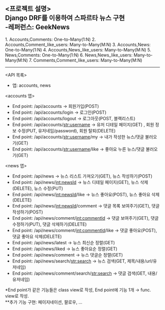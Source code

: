<프로젝트 설명>  
Django DRF를 이용하여 스파르타 뉴스 구현  
-레퍼런스: GeekNews  
---  
<ERD>  
1. Accounts,Comments: One-to-Many(1:N)  
2. Accounts,Comment_like_users: Many-to-Many(M:N)  
3. Accounts,News: One-to-Many(1:N)  
4. Accounts,News_like_users: Many-to-Many(M:N)  
5. News,Comments: One-to-Many(1:N)  
6. News,News_like_users: Many-to-Many(M:N)  
7. Comments,Comment_like_users: Many-to-Many(M:N)  



---  
<API 목록>  
- 앱: accounts, news  
   
<accounts 앱>  
- End point: /api/accounts → 회원가입(POST)  
- End point: /api/accounts/login → 로그인(POST)  
- End point: /api/accounts/logout → 로그아웃(POST, 블랙리스트)  
- End point: /api/accounts/<str:username> → 유저 디테일 페이지(GET) , 회원 정보 수정(PUT, 유저네임/password), 회원 탈퇴(DELETE)  
- End point: /api/accounts/<str:username>/my → 내가 작성한 뉴스/댓글 불러오기(GET)  
- End point: /api/accounts/<str:username>/like → 좋아요 누른 뉴스/댓글 불러오기(GET)  
  
<news 앱>  
- End point: /api/news → 뉴스 리스트 가져오기(GET), 뉴스 작성하기(POST)  
- End point: /api/news/<int:newsId> → 뉴스 디테일 페이지(GET), 뉴스 삭제(DELETE), 뉴스 수정(PUT)  
- End point: /api/news/<int:newsId>/like → 뉴스 좋아요(POST), 뉴스 좋아요 삭제(DELETE)  
- End point: /api/news/<int:newsId>/comment → 댓글 목록 보여주기(GET), 댓글 작성하기(POST)  
- End point: /api/news/comment/<int:commentId> → 댓글 보여주기(GET), 댓글 수정하기(PUT), 댓글 삭제하기(DELETE)  
- End point: /api/news/comment/<int:commentId>/like → 댓글 좋아요(POST), 댓글 좋아요 삭제(DELETE)  
- End point: /api/news/latest → 뉴스 최신순 정렬(GET)  
- End point: /api/news/liked → 뉴스 좋아요순 정렬(GET)  
- End point: /api/news/comment → 뉴스 댓글순 정렬(GET)  
- End point: /api/news/search/<str:search> → 뉴스 검색(GET, 제목/내용/url/유저네임)  
- End point: /api/news/comment/search/<str:search> → 댓글 검색(GET, 내용/유저네임)  

*End point가 같은 기능들은 class view로 작성, End point에 기능 1개 → func. view로 작성.  
**추가 기능 구현: 페이지네이션, 팔로우, ...  
